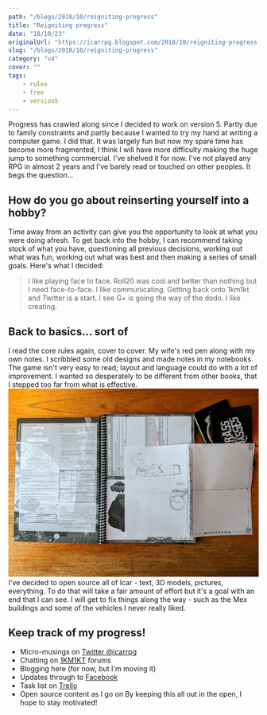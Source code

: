 ```yaml
---
path: "/blogs/2018/10/reigniting-progress"
title: "Reigniting progress"
date: "18/10/23"
originalUrl: "https://icarrpg.blogspot.com/2018/10/reigniting-progress.html"
slug: "/blogs/2018/10/reigniting-progress"
category: "v4"
cover: ""
tags:
    - rules
    - free
    - version5
---
```

Progress has crawled along since I decided to work on version 5. Partly due to family constraints and partly because I wanted to try my hand at writing a computer game. I did that. It was largely fun but now my spare time has become more fragmented, I think I will have more difficulty making the huge jump to something commercial. I've shelved it for now.  I've not played any RPG in almost 2 years and I've barely read or touched on other peoples. It begs the question...  

## How do you go about reinserting yourself into a hobby?

Time away from an activity can give you the opportunity to look at what you were doing afresh. To get back into the hobby, I can recommend taking stock of what you have, questioning all previous decisions, working out what was fun, working out what was best and then making a series of small goals.  Here's what I decided:  

> I like playing face to face. Roll20 was cool and better than nothing but I need face-to-face.  I like communicating. Getting back onto 1km1kt and Twitter is a start. I see G+ is going the way of the dodo. I like creating. 

## Back to basics... sort of

I read the core rules again, cover to cover. My wife's red pen along with my own notes. I scribbled some old designs and made notes in my notebooks. The game isn't very easy to read; layout and language could do with a lot of improvement. I wanted so desperately to be different from other books, that I stepped too far from what is effective. ![A tabletop with the old v4 rules print out, a scribble of new rules ideas and notebooks](./images/reignitingprogress.jpg) I've decided to open source all of Icar - text, 3D models, pictures, everything. To do that will take a fair amount of effort but it's a goal with an end that I can see. I will get to fix things along the way - such as the Mex buildings and some of the vehicles I never really liked.  

## Keep track of my progress!

* Micro-musings on [Twitter @icarrpg](https://twitter.com/icarrpg)
* Chatting on [1KM1KT](http://www.1km1kt.net/forum/viewtopic.php?f=34&t=9061&p=32501#p32501) forums 
* Blogging here (for now, but I'm moving it) 
* Updates through to [Facebook](https://www.facebook.com/icarrpg)
* Task list on [Trello](https://trello.com/b/46BJhlX1/icar-the-sci-fi-rpg-wwwicarcouk)
* Open source content as I go on [](https://github.com/brainwipe/icar) By keeping this all out in the open, I hope to stay motivated!